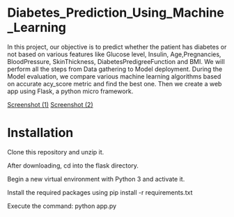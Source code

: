 # Diabetes_Prediction_Using_Machine_Learning
In this project, our objective is to predict whether the patient has diabetes
or not based on various features like Glucose level, Insulin, Age,Pregnancies, BloodPressure, SkinThickness, DiabetesPredigreeFunction and BMI.
We will perform all the steps from Data gathering to Model deployment.
During the Model evaluation, we compare various machine learning algorithms based on accurate acy_score metric and find the best one.
Then we create a web app using Flask, a python micro framework.

[Screenshot (1)](https://github.com/rituraj9927/Diabetes_Prediction_Using_Machine_Learning/assets/131273620/c2424523-4d46-48bb-a3d8-101c535c4f86)
[Screenshot (2)](https://github.com/rituraj9927/Diabetes_Prediction_Using_Machine_Learning/assets/131273620/a7d0406e-0f52-45a8-a718-3577dab26e31)

# Installation
Clone this repository and unzip it.

After downloading, cd into the flask directory.

Begin a new virtual environment with Python 3 and activate it.

Install the required packages using pip install -r requirements.txt

Execute the command: python app.py
